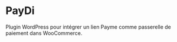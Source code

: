 # PayDi
Plugin WordPress pour intégrer un lien Payme comme passerelle de paiement dans WooCommerce.
